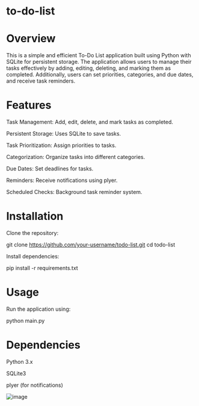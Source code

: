 # to-do-list

# Overview

This is a simple and efficient To-Do List application built using Python with SQLite for persistent storage. The application allows users to manage their tasks effectively by adding, editing, deleting, and marking them as completed. Additionally, users can set priorities, categories, and due dates, and receive task reminders.

# Features

Task Management: Add, edit, delete, and mark tasks as completed.

Persistent Storage: Uses SQLite to save tasks.

Task Prioritization: Assign priorities to tasks.

Categorization: Organize tasks into different categories.

Due Dates: Set deadlines for tasks.

Reminders: Receive notifications using plyer.

Scheduled Checks: Background task reminder system.

# Installation

Clone the repository:

git clone https://github.com/your-username/todo-list.git
cd todo-list

Install dependencies:

pip install -r requirements.txt

# Usage

Run the application using:

python main.py

# Dependencies

Python 3.x

SQLite3

plyer (for notifications)


![image](https://github.com/user-attachments/assets/58b0a34d-54dc-44e0-a31a-98072d5b126a)

